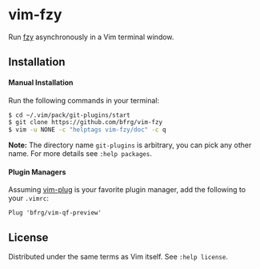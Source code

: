 # vim-fzy

Run [fzy][fzy] asynchronously in a Vim terminal window.


## Installation

#### Manual Installation

Run the following commands in your terminal:
```bash
$ cd ~/.vim/pack/git-plugins/start
$ git clone https://github.com/bfrg/vim-fzy
$ vim -u NONE -c "helptags vim-fzy/doc" -c q
```
**Note:** The directory name `git-plugins` is arbitrary, you can pick any other
name. For more details see `:help packages`.

#### Plugin Managers

Assuming [vim-plug][plug] is your favorite plugin manager, add the following to
your `.vimrc`:
```vim
Plug 'bfrg/vim-qf-preview'
```


## License

Distributed under the same terms as Vim itself. See `:help license`.


[fzy]: https://github.com/jhawthorn/fzy
[plug]: https://github.com/junegunn/vim-plug
